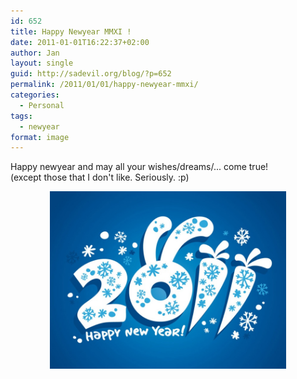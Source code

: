 ```yaml
---
id: 652
title: Happy Newyear MMXI !
date: 2011-01-01T16:22:37+02:00
author: Jan
layout: single
guid: http://sadevil.org/blog/?p=652
permalink: /2011/01/01/happy-newyear-mmxi/
categories:
  - Personal
tags:
  - newyear
format: image
---
```

Happy newyear and may all your wishes/dreams/... come true!  
(except those that I don't like. Seriously. :p)

<center>
  <img width="75%" src="/assets/images/2011/01/new_year_2011_new_year_rabbit_-me.jpg" alt="NY 2011" />
</center>